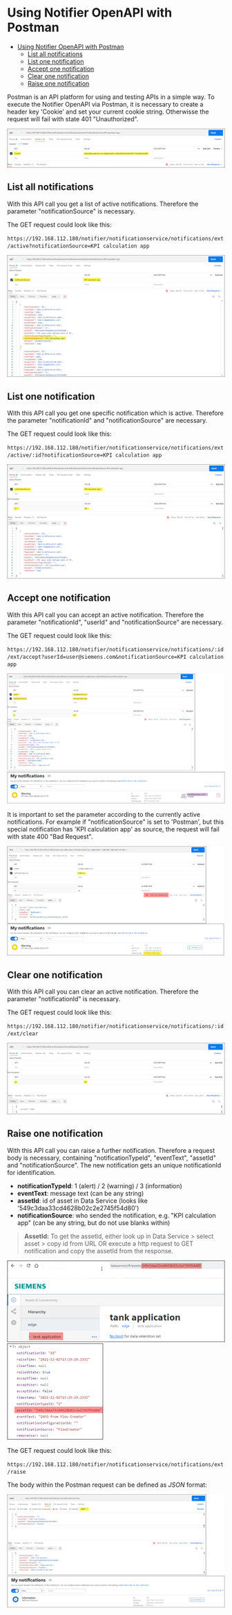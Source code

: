 # Using Notifier OpenAPI with Postman

- [Using Notifier OpenAPI with Postman](#using-notifier-openapi-with-postman)
  - [List all notifications](#list-all-notifications)
  - [List one notification](#list-one-notification)
  - [Accept one notification](#accept-one-notification)
  - [Clear one notification](#clear-one-notification)
  - [Raise one notification](#raise-one-notification)

Postman is an API platform for using and testing APIs in a simple way. To execute the Notifier OpenAPI via Postman, it is necessary to create a header key 'Cookie' and set your current cookie string. Otherwisse the request will fail with state 401 "Unauthorized".

![postman_header](/docs/graphics/postman_header.png)

## List all notifications

With this API call you get a list of active notifications. Therefore the parameter "notificationSource" is necessary.

The GET request could look like this:

`https://192.168.112.180/notifier/notificationservice/notifications/ext/active?notificationSource=KPI calculation app`

![postman_get_all](/docs/graphics/postman_get_all.png)

## List one notification

With this API call you get one specific notification which is active. Therefore the parameter "notificationId" and "notificationSource" are necessary.

The GET request could look like this:

`https://192.168.112.180/notifier/notificationservice/notifications/ext/active/:id?notificationSource=KPI calculation app`

![postman_get_one](/docs/graphics/postman_get_one.png)

## Accept one notification

With this API call you can accept an active notification. Therefore the parameter "notificationId", "userId" and "notificationSource" are necessary.

The GET request could look like this:

`https://192.168.112.180/notifier/notificationservice/notifications/:id/ext/accept?userId=user@siemens.com&notificationSource=KPI calculation app`

![postman_accept](/docs/graphics/postman_accept.png)

It is important to set the parameter according to the currently active notifications. For example if "notificationSource" is set to 'Postman', but this special notification has 'KPI calculation app' as source, the request will fail with state 400 "Bad Request".

![postman_accept_failed](/docs/graphics/postman_accept_failed.png)

## Clear one notification

With this API call you can clear an active notification.  Therefore the parameter "notificationId" is necessary.

The GET request could look like this:

`https://192.168.112.180/notifier/notificationservice/notifications/:id/ext/clear`

![postman_clear](/docs/graphics/postman_clear.png)

## Raise one notification

With this API call you can raise a further notification. Therefore a request body is necessary, containing "notificationTypeId", "eventText", "assetId" and "notificationSource". The new notification gets an unique notificationId for identification.

- **notificationTypeId**: 1 (alert) / 2 (warning) / 3 (information)
- **eventText**: message text (can be any string)
- **assetId**: id of asset in Data Service (looks like '549c3daa33cd4628b02c2e2745f54d80')
- **notificationSource**: who sended the notification, e.g. "KPI calculation app" (can be any string, but do not use blanks within)

> **AssetId:**
> To get the assetId, either look up in Data Service > select asset > copy id from URL  OR  execute a http request to GET notification and copy the assetId from the response.

![get_assetid_1](/docs/graphics/get_assetid_1.png) ![get_assetid_2](/docs/graphics/get_assetid_2.png)

The GET request could look like this:

`https://192.168.112.180/notifier/notificationservice/notifications/ext/raise`

The body within the Postman request can be defined as *JSON* format:

![postman_raise](/docs/graphics/postman_raise.png)
